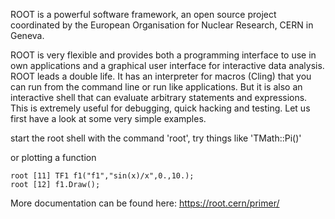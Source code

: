 ROOT is a powerful software framework, an open source project coordinated by the European Organisation for Nuclear Research, CERN in Geneva.

ROOT is very flexible and provides both a programming interface to use in own applications and a graphical user interface for interactive data analysis. ROOT leads a double life. It has an interpreter for macros (Cling) that you can run from the command line or run like applications. But it is also an interactive shell that can evaluate arbitrary statements and expressions. This is extremely useful for debugging, quick hacking and testing. Let us first have a look at some very simple examples.

start the root shell with the command 'root', try things like 'TMath::Pi()'

or plotting a function
```
root [11] TF1 f1("f1","sin(x)/x",0.,10.);
root [12] f1.Draw();
```

More documentation can be found here: https://root.cern/primer/